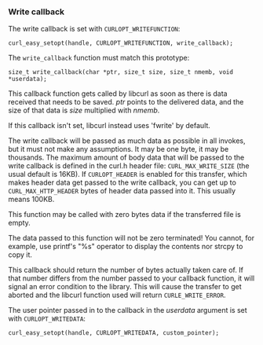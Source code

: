 ### Write callback

The write callback is set with `CURLOPT_WRITEFUNCTION`:

    curl_easy_setopt(handle, CURLOPT_WRITEFUNCTION, write_callback);

The `write_callback` function must match this prototype:

    size_t write_callback(char *ptr, size_t size, size_t nmemb, void *userdata);

This callback function gets called by libcurl as soon as there is data
received that needs to be saved. *ptr* points to the delivered data, and the
size of that data is *size* multiplied with *nmemb*.

If this callback isn't set, libcurl instead uses 'fwrite' by default.

The write callback will be passed as much data as possible in all invokes, but
it must not make any assumptions. It may be one byte, it may be thousands.
The maximum amount of body data that will be passed to the write callback is
defined in the curl.h header file: `CURL_MAX_WRITE_SIZE` (the usual default is
16KB). If `CURLOPT_HEADER` is enabled for this transfer, which makes header
data get passed to the write callback, you can get up to
`CURL_MAX_HTTP_HEADER` bytes of header data passed into it. This usually means
100KB.

This function may be called with zero bytes data if the transferred file is empty.

The data passed to this function will not be zero terminated! You cannot, for
example, use printf's "%s" operator to display the contents nor strcpy to copy
it.

This callback should return the number of bytes actually taken care of. If
that number differs from the number passed to your callback function, it will
signal an error condition to the library. This will cause the transfer to get
aborted and the libcurl function used will return `CURLE_WRITE_ERROR`.

The user pointer passed in to the callback in the *userdata* argument is set
with `CURLOPT_WRITEDATA`:

    curl_easy_setopt(handle, CURLOPT_WRITEDATA, custom_pointer);
